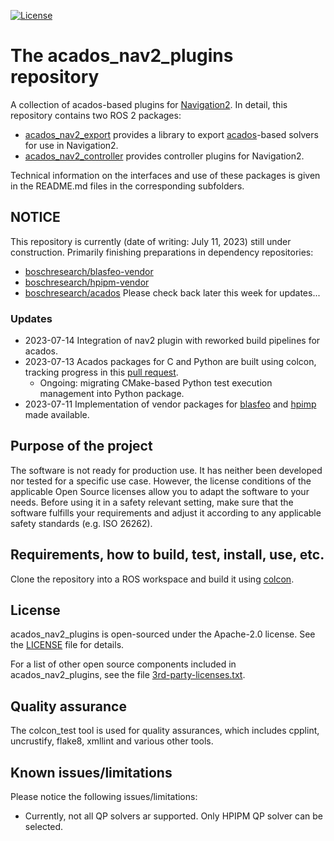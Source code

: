 [![License](https://img.shields.io/badge/License-Apache%202-blue.svg)](LICENSE)

# The acados_nav2_plugins repository
A collection of acados-based plugins for [Navigation2](https://navigation.ros.org/). In detail, this repository contains two ROS 2 packages:

*   [acados_nav2_export](acados_nav2_export/) provides a library to export [acados](https://docs.acados.org/)-based solvers for use in Navigation2.
*   [acados_nav2_controller](acados_nav2_controller/) provides controller plugins for Navigation2.

Technical information on the interfaces and use of these packages is given in the README.md files in the corresponding subfolders.

## NOTICE

This repository is currently (date of writing: July 11, 2023) still under construction. Primarily finishing preparations in dependency repositories:
* [boschresearch/blasfeo-vendor](https://github.com/boschresearch/blasfeo-vendor)
* [boschresearch/hpipm-vendor](https://github.com/boschresearch/hpipm-vendor)
* [boschresearch/acados](https://github.com/boschresearch/acados)
Please check back later this week for updates...

### Updates
* 2023-07-14 Integration of nav2 plugin with reworked build pipelines for acados.
* 2023-07-13 Acados packages for C and Python are built using colcon, tracking progress in this [pull request](https://github.com/boschresearch/acados).
  * Ongoing: migrating CMake-based Python test execution management into Python package.
* 2023-07-11 Implementation of vendor packages for [blasfeo](https://github.com/boschresearch/blasfeo-vendor) and [hpimp](https://github.com/boschresearch/hpipm-vendor) made available.


## Purpose of the project

The software is not ready for production use. It has neither been developed nor tested for a specific use case. However, the license conditions of the applicable Open Source licenses allow you to adapt the software to your needs. Before using it in a safety relevant setting, make sure that the software fulfills your requirements and adjust it according to any applicable safety standards (e.g. ISO 26262).


## Requirements, how to build, test, install, use, etc.

Clone the repository into a ROS workspace and build it using [colcon](https://colcon.readthedocs.io/).


## License

acados_nav2_plugins is open-sourced under the Apache-2.0 license. See the [LICENSE](LICENSE) file for details.

For a list of other open source components included in acados_nav2_plugins, see the file [3rd-party-licenses.txt](3rd-party-licenses.txt).


## Quality assurance

The colcon_test tool is used for quality assurances, which includes cpplint, uncrustify, flake8, xmllint and various other tools.


## Known issues/limitations

Please notice the following issues/limitations:

*   Currently, not all QP solvers ar supported. Only HPIPM QP solver can be selected.

